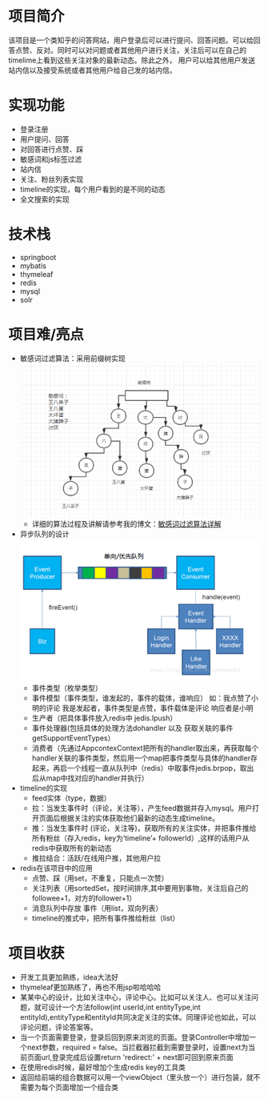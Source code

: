 # 项目简介
该项目是一个类知乎的问答网站，用户登录后可以进行提问、回答问题。可以给回答点赞、反对。同时可以对问题或者其他用户进行关注，关注后可以在自己的timelime上看到这些关注对象的最新动态。除此之外，
用户可以给其他用户发送站内信以及接受系统或者其他用户给自己发的站内信。
# 实现功能
* 登录注册
* 用户提问、回答
* 对回答进行点赞、踩
* 敏感词和js标签过滤
* 站内信
* 关注、粉丝列表实现
* timeline的实现，每个用户看到的是不同的动态
* 全文搜索的实现
# 技术栈
* springboot
* mybatis
* thymeleaf
* redis
* mysql
* solr
# 项目难/亮点
* 敏感词过滤算法：采用前缀树实现
![敏感词前缀树](/imgs/1.png)
   + 详细的算法过程及讲解请参考我的博文：[敏感词过滤算法详解](https://blog.csdn.net/qq_37410328/article/details/83183673)
* 异步队列的设计
![异步队列](/imgs/12.png)
   + 事件类型（枚举类型）
   + 事件模型（事件类型，谁发起的，事件的载体，谁响应） 如：我点赞了小明的评论 我是发起者，事件类型是点赞，事件载体是评论 响应者是小明
   + 生产者（把具体事件放入redis中 jedis.lpush）
   + 事件处理器(包括具体的处理方法dohandler 以及 获取关联的事件 getSupportEventTypes）
   + 消费者（先通过AppcontexContext把所有的handler取出来，再获取每个handler关联的事件类型，然后用一个map把事件类型与具体的handler存起来，再启一个线程一直从队列中（redis）中取事件jedis.brpop，取出后从map中找对应的handler并执行）
* timeline的实现
   + feed实体（type，数据）
   + 拉：当发生事件时（评论，关注等），产生feed数据并存入mysql。用户打开页面后根据关注的实体获取他们最新的动态生成timeline。
   + 推：当发生事件时 (评论，关注等)，获取所有的关注实体，并把事件推给所有粉丝（存入redis，key为‘timeline’+ followerId）,这样的话用户从redis中获取所有的新动态
   + 推拉结合：活跃/在线用户推，其他用户拉
* redis在该项目中的应用
   + 点赞、踩（用set，不重复，只能点一次赞）
   + 关注列表（用sortedSet，按时间排序,其中要用到事物，关注后自己的followee+1，对方的follower+1）
   + 消息队列中存放 事件（用list，双向列表）
   + timeline的推式中，把所有事件推给粉丝（list）
# 项目收获
* 开发工具更加熟练，idea大法好
* thymeleaf更加熟练了，再也不用jsp啦哈哈哈
* 某某中心的设计，比如关注中心，评论中心。比如可以关注人、也可以关注问题，就可设计一个方法follow(int userId,int entityType,int entityId),entityType和entityId共同决定关注的实体。同理评论也如此，可以评论问题，评论答案等。
* 当一个页面需要登录，登录后回到原来浏览的页面。登录Controller中增加一个next参数，required = false。当拦截器拦截到需要登录时，设置next为当前页面url,登录完成后设置return 'redirect:' + next即可回到原来页面
* 在使用redis时候，最好增加个生成redis key的工具类
* 返回给前端的组合数据可以用一个viewObject（里头放一个）进行包装，就不需要为每个页面增加一个组合类
